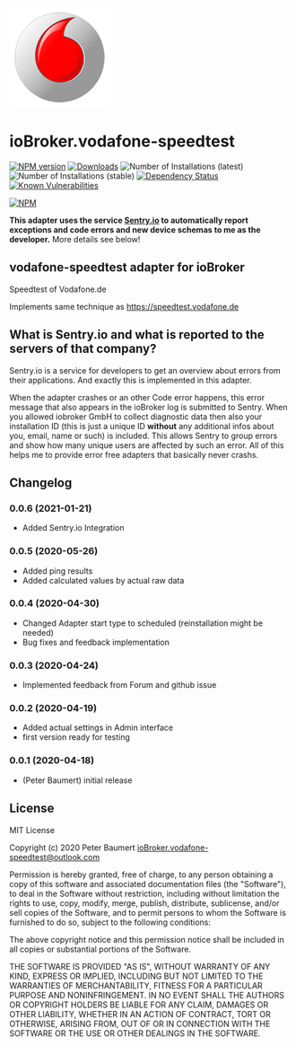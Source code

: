 ![Logo](admin/vodafone-speedtest.png)
# ioBroker.vodafone-speedtest

[![NPM version](http://img.shields.io/npm/v/iobroker.vodafone-speedtest.svg)](https://www.npmjs.com/package/iobroker.vodafone-speedtest)
[![Downloads](https://img.shields.io/npm/dm/iobroker.vodafone-speedtest.svg)](https://www.npmjs.com/package/iobroker.vodafone-speedtest)
![Number of Installations (latest)](http://iobroker.live/badges/vodafone-speedtest-installed.svg)
![Number of Installations (stable)](http://iobroker.live/badges/vodafone-speedtest-stable.svg)
[![Dependency Status](https://img.shields.io/david/peterbaumert/iobroker.vodafone-speedtest.svg)](https://david-dm.org/peterbaumert/iobroker.vodafone-speedtest)
[![Known Vulnerabilities](https://snyk.io/test/github/peterbaumert/ioBroker.vodafone-speedtest/badge.svg)](https://snyk.io/test/github/peterbaumert/ioBroker.vodafone-speedtest)

[![NPM](https://nodei.co/npm/iobroker.vodafone-speedtest.png?downloads=true)](https://nodei.co/npm/iobroker.vodafone-speedtest/)

**This adapter uses the service [Sentry.io](https://sentry.io) to automatically report exceptions and code errors and new device schemas to me as the developer.** More details see below!


## vodafone-speedtest adapter for ioBroker

Speedtest of Vodafone.de

Implements same technique as https://speedtest.vodafone.de

## What is Sentry.io and what is reported to the servers of that company?
Sentry.io is a service for developers to get an overview about errors from their applications. And exactly this is implemented in this adapter.

When the adapter crashes or an other Code error happens, this error message that also appears in the ioBroker log is submitted to Sentry. When you allowed iobroker GmbH to collect diagnostic data then also your installation ID (this is just a unique ID **without** any additional infos about you, email, name or such) is included. This allows Sentry to group errors and show how many unique users are affected by such an error. All of this helps me to provide error free adapters that basically never crashs.

## Changelog

### 0.0.6 (2021-01-21)
* Added Sentry.io Integration

### 0.0.5 (2020-05-26)
* Added ping results
* Added calculated values by actual raw data

### 0.0.4 (2020-04-30)
* Changed Adapter start type to scheduled (reinstallation might be needed)
* Bug fixes and feedback implementation

### 0.0.3 (2020-04-24)
* Implemented feedback from Forum and github issue

### 0.0.2 (2020-04-19)
* Added actual settings in Admin interface
* first version ready for testing

### 0.0.1 (2020-04-18)
* (Peter Baumert) initial release

## License
MIT License

Copyright (c) 2020 Peter Baumert <ioBroker.vodafone-speedtest@outlook.com>

Permission is hereby granted, free of charge, to any person obtaining a copy
of this software and associated documentation files (the "Software"), to deal
in the Software without restriction, including without limitation the rights
to use, copy, modify, merge, publish, distribute, sublicense, and/or sell
copies of the Software, and to permit persons to whom the Software is
furnished to do so, subject to the following conditions:

The above copyright notice and this permission notice shall be included in all
copies or substantial portions of the Software.

THE SOFTWARE IS PROVIDED "AS IS", WITHOUT WARRANTY OF ANY KIND, EXPRESS OR
IMPLIED, INCLUDING BUT NOT LIMITED TO THE WARRANTIES OF MERCHANTABILITY,
FITNESS FOR A PARTICULAR PURPOSE AND NONINFRINGEMENT. IN NO EVENT SHALL THE
AUTHORS OR COPYRIGHT HOLDERS BE LIABLE FOR ANY CLAIM, DAMAGES OR OTHER
LIABILITY, WHETHER IN AN ACTION OF CONTRACT, TORT OR OTHERWISE, ARISING FROM,
OUT OF OR IN CONNECTION WITH THE SOFTWARE OR THE USE OR OTHER DEALINGS IN THE
SOFTWARE.